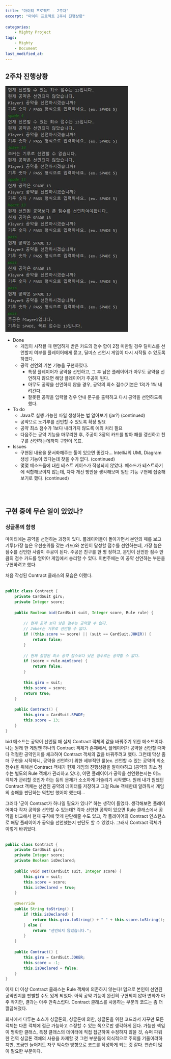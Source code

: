 ```yaml
---
title: "마이티 프로젝트 - 2주차"
excerpt: "마이티 프로젝트 2주차 진행상황"

categories:
    - Mighty Project
tags:
    - Mighty
    - Document
last_modified_at: 
---
```


## 2주차 진행상황
![공약 선언하기](/Images/Contract.JPG)
- Done
    - 게임이 시작될 때 랜덤하게 받은 카드의 점수 합이 2점 미만일 경우 딜미스를 선언할지 여부를 플레이어에게 묻고, 딜미스 선언시 게임이 다시 시작될 수 있도록 하였다.
    - 공약 선언의 기본 기능을 구현하였다.
        - 특정 플레이어가 공약을 선언하고, 그 후 남은 플레이어가 아무도 공약을 선언하지 않으면 해당 플레이어가 주공이 된다.
        - 아무도 공약을 선언하지 않을 경우, 공약의 최소 점수(기본은 13)가 1씩 내려간다.
        - 잘못된 공약을 입력할 경우 안내 문구를 출력하고 다시 공약을 선언하도록 했다.    
- To do    
    - Java로 실행 가능한 파일 생성하는 법 알아보기 (jar?) (continued)
    - 공약으로 노기루를 선언할 수 있도록 확장 필요
    - 공약 최소 점수가 1보다 내려가지 않도록 예외 처리 필요
    - 다음주는 공약 기능을 마무리한 후, 주공이 3장의 카드를 받아 패를 갱신하고 친구를 선언하는데까지 구현이 목표.
- Issues
    - 구현된 내용을 문서화해주는 툴이 있으면 좋겠다... IntelliJ의 UML Diagram 생성 기능이 있다는데 찾을 수가 없다. (continued)
    - 몇몇 메소드들에 대한 테스트 케이스가 작성되지 않았다. 메소드가 테스트하기에 적합해보이지 않는데, 차차 개선 방안을 생각해보며 일단 기능 구현에 집중해보기로 했다. (continued)


<br><br>

## 구현 중에 무슨 일이 있었나?

### 싱글톤의 함정
마이티에는 공약을 선언하는 과정이 있다. 플레이어들이 돌아가면서 본인의 패를 보고 기루(가장 높은 우선순위를 갖는 카드)와 본인이 달성할 점수를 선언하는데, 가장 높은 점수를 선언한 사람이 주공이 된다. 주공은 친구를 한 명 정하고, 본인이 선언한 점수 만큼의 점수 카드를 얻어야 게임에서 승리할 수 있다. 이번주에는 이 공약 선언하는 부분을 구현하려고 했다.

처음 작성된 Contract 클래스의 모습은 이랬다.

```java

public class Contract {
    private CardSuit giru;
    private Integer score;

    public Boolean bid(CardSuit suit, Integer score, Rule rule) {

        // 현재 공약 보다 낮은 점수는 공약할 수 없다.
        // Joker는 기루로 선언될 수 없다.        
        if ((this.score >= score) || (suit == CardSuit.JOKER)) { 
            return false;
        }

        // 현재 설정된 최소 공약 점수보다 낮은 점수로는 공약할 수 없다.
        if (score < rule.minScore) { 
            return false;
        }

        this.giru = suit;
        this.score = score;
        return true;
    }

    public Contract() {
        this.giru = CardSuit.SPADE;
        this.score = 13;
    }
}

```

bid 메소드는 공약이 선언될 때 실제 Contract 객체의 값을 바꿔주기 위한 메소드이다. 나는 원래 한 게임엔 하나의 Contract 객체가 존재해서, 플레이어가 공약을 선언할 때마다 적절한 공약인지를 체크하여 Contract 객체의 값을 바꿔주려고 했다. 그런데 막상 좀 더 구현을 시작하니, 공약을 선언하기 위한 세부적인 룰(ex. 선언할 수 있는 공약의 최소 점수)을 위해선 Contract 객체가 현재 게임의 진행상황을 알아야하고 (공약의 최소 점수는 별도의 Rule 객체가 관리하고 있다), 어떤 플레이어가 공약을 선언했는지는 어느 객체가 관리할 것인가 하는 등의 문제가 소소하게 거슬리기 시작했다. 원래 내가 원했던 Contract 객체는 선언된 공약의 데이터를 저장하고 그걸 Rule 객체한테 알려줘서 게임의 승패를 판단하는 역할만 했어야 했는데...

그러다 '굳이 Contract가 하나일 필요가 있나?' 하는 생각이 들었다. 생각해보면 플레이어마다 각자 공약을 선언할 수 있는데? 각자 선언한 공약이 있으면 Rule 클래스에서 공약을 비교해서 현재 규칙에 맞게 판단해줄 수도 있고, 각 플레이어의 Contract 인스턴스로 해당 플레이어가 공약을 선언했는지 판단도 할 수 있었다. 그래서 Contract 객체가 이렇게 바뀌었다.

```java

public class Contract {
    private CardSuit giru;
    private Integer score;
    private Boolean isDeclared;

    public void set(CardSuit suit, Integer score) {
        this.giru = suit;
        this.score = score;
        this.isDeclared = true;
    }

    @Override
    public String toString() {
        if (this.isDeclared) {
            return this.giru.toString() + " " + this.score.toString();
        } else {
            return "선언되지 않았습니다.";
        }
    }

    public Contract() {
        this.giru = CardSuit.JOKER;
        this.score = -1;
        this.isDeclared = false;
    }
}

```

이제 더 이상 Contract 클래스는 Rule 객체에 의존하지 않는다! 덤으로 본인이 선언된 공약인지를 판별할 수도 있게 되었다. 아직 공약 기능이 완전히 구현되지 않아 변화가 아주 작지만, 결과는 아주 만족스럽다. Contract 클래스를 사용하는 부분의 코드는 좀 더 깔끔해졌다.

회사에서 다루는 소스가 싱글톤의, 싱글톤에 의한, 싱글톤을 위한 코드라서 자꾸만 모든 객체는 다른 객체에 접근 가능하고 수정할 수 있는 쪽으로만 생각하게 된다. 가능한 책임이 명확한 클래스, 특정 클래스의 데이터에 직접 접근하여 수정하지 않을 것, 슈퍼 파워한 전역 싱글톤 객체의 사용을 자제할 것 그런 부분들에 의식적으로 주의를 기울이려하지만, 조금만 늘어져도 자꾸 익숙한 방향으로 코드를 작성하게 되는 것 같다. 연습이 많이 필요한 부분이다. 